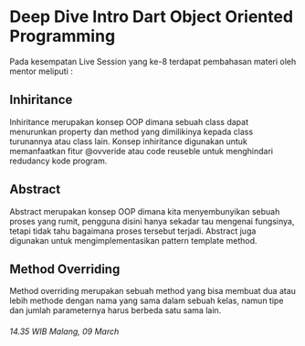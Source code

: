 # **Deep Dive Intro Dart Object Oriented Programming**

Pada kesempatan Live Session yang ke-8 terdapat pembahasan materi oleh mentor meliputi :

## Inhiritance
Inhiritance merupakan konsep OOP dimana sebuah class dapat menurunkan property dan method yang dimilikinya kepada class turunannya atau class lain. Konsep inhiritance digunakan untuk memanfaatkan fitur @ovveride atau code reuseble untuk menghindari redudancy kode program.

## Abstract
Abstract merupakan konsep OOP dimana kita menyembunyikan sebuah proses yang rumit, pengguna disini hanya sekadar tau mengenai fungsinya, tetapi tidak tahu bagaimana proses tersebut terjadi. Abstract juga digunakan untuk mengimplementasikan pattern template method.

## Method Overriding
Method overriding merupakan sebuah method yang bisa membuat dua atau lebih methode dengan nama yang sama dalam sebuah kelas, namun tipe dan jumlah parameternya harus berbeda satu sama lain.

###### 14.35 WIB Malang, 09 March
